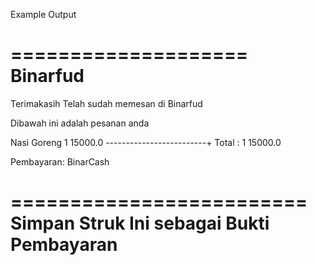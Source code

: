 Example Output

====================
Binarfud
====================
Terimakasih Telah sudah memesan di Binarfud 

Dibawah ini adalah pesanan anda 

Nasi Goreng	1	15000.0
-------------------------+
Total : 	1	15000.0

Pembayaran: BinarCash 

========================= 
Simpan Struk Ini sebagai
Bukti Pembayaran
========================= 
